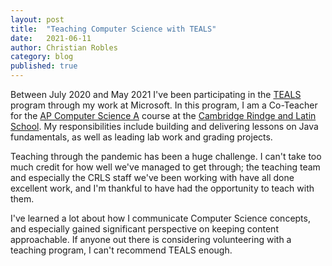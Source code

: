 ```yaml
---
layout: post
title:  "Teaching Computer Science with TEALS"
date:   2021-06-11
author: Christian Robles
category: blog
published: true
---
```


Between July 2020 and May 2021 I've been participating in the [TEALS](https://www.microsoft.com/en-us/teals) program through my work at Microsoft. In this program, I am a Co-Teacher for the [AP Computer Science A](https://apstudents.collegeboard.org/courses/ap-computer-science-a) course at the [Cambridge Rindge and Latin School](https://crls.cpsd.us/). My responsibilities include building and delivering lessons on Java fundamentals, as well as leading lab work and grading projects.

Teaching through the pandemic has been a huge challenge. I can't take too much credit for how well we've managed to get through; the teaching team and especially the CRLS staff we've been working with have all done excellent work, and I'm thankful to have had the opportunity to teach with them.

I've learned a lot about how I communicate Computer Science concepts, and especially gained significant perspective on keeping content approachable. If anyone out there is considering volunteering with a teaching program, I can't recommend TEALS enough.
